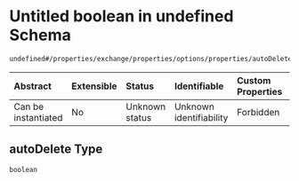 # Untitled boolean in undefined Schema

```txt
undefined#/properties/exchange/properties/options/properties/autoDelete
```



| Abstract            | Extensible | Status         | Identifiable            | Custom Properties | Additional Properties | Access Restrictions | Defined In                                                                  |
| :------------------ | :--------- | :------------- | :---------------------- | :---------------- | :-------------------- | :------------------ | :-------------------------------------------------------------------------- |
| Can be instantiated | No         | Unknown status | Unknown identifiability | Forbidden         | Allowed               | none                | [publisher.schema.json*](json/publisher.schema.json "open original schema") |

## autoDelete Type

`boolean`
